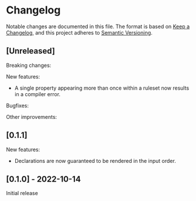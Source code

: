 # Changelog

Notable changes are documented in this file. The format is based on [Keep a Changelog](https://keepachangelog.com/en/1.0.0/), and this project adheres to [Semantic Versioning](https://semver.org/spec/v2.0.0.html).

## [Unreleased]

Breaking changes:

New features:
- A single property appearing more than once within a ruleset now results in a
  compiler error.

Bugfixes:

Other improvements:

## [0.1.1]

New features:
- Declarations are now guaranteed to be rendered in the input order.

## [0.1.0] - 2022-10-14

Initial release
